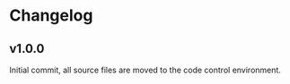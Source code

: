 # Changelog

## v1.0.0

Initial commit, all source files are moved to the code control environment.



